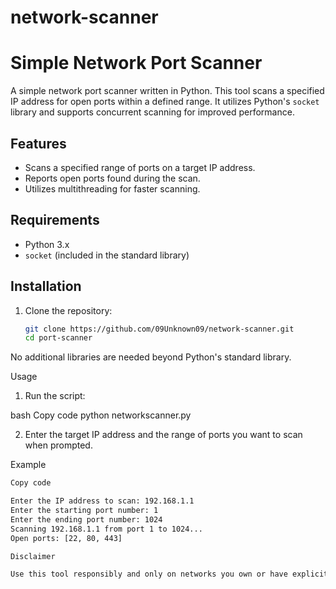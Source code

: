 # network-scanner
# Simple Network Port Scanner

A simple network port scanner written in Python. This tool scans a specified IP address for open ports within a defined range. It utilizes Python's `socket` library and supports concurrent scanning for improved performance.

## Features

- Scans a specified range of ports on a target IP address.
- Reports open ports found during the scan.
- Utilizes multithreading for faster scanning.

## Requirements

- Python 3.x
- `socket` (included in the standard library)

## Installation

1. Clone the repository:

   ```bash
   git clone https://github.com/09Unknown09/network-scanner.git
   cd port-scanner


No additional libraries are needed beyond Python's standard library.


Usage



1) Run the script:

bash
Copy code
python networkscanner.py

2) Enter the target IP address and the range of ports you want to scan when prompted.

Example

```bash
Copy code

Enter the IP address to scan: 192.168.1.1
Enter the starting port number: 1
Enter the ending port number: 1024
Scanning 192.168.1.1 from port 1 to 1024...
Open ports: [22, 80, 443]

Disclaimer

Use this tool responsibly and only on networks you own or have explicit permission to test. Scanning ports on networks without authorization may be illegal and unethical.
